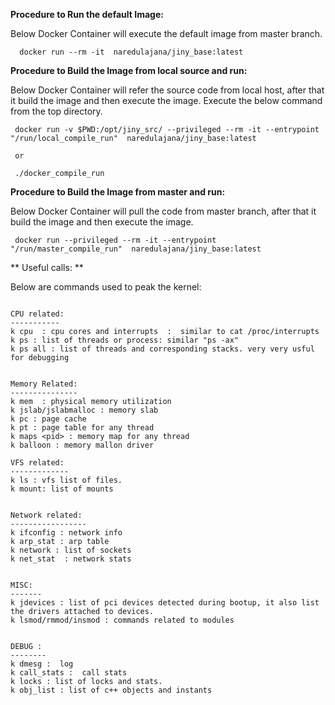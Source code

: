 

**Procedure to Run the default Image:**

Below Docker Container will execute the default image from master branch. 

```
  docker run --rm -it  naredulajana/jiny_base:latest
```

**Procedure to Build the Image from local source and run:**

Below Docker Container will refer the source code from  local host, after that it build the image and then execute the image. 
Execute the below command from the top directory.

```
 docker run -v $PWD:/opt/jiny_src/ --privileged --rm -it --entrypoint "/run/local_compile_run"  naredulajana/jiny_base:latest
 
 or
 
 ./docker_compile_run

```

**Procedure to Build the Image from master and run:**

Below Docker Container will pull the code from master branch, after that it build the image and then execute the image. 

```
 docker run --privileged --rm -it --entrypoint "/run/master_compile_run"  naredulajana/jiny_base:latest

```



** Useful calls: **

Below are commands used to peak the kernel:

```

CPU related:
-----------
k cpu  : cpu cores and interrupts  :  similar to cat /proc/interrupts
k ps : list of threads or process: similar "ps -ax"
k ps all : list of threads and corresponding stacks. very very usful for debugging


Memory Related:
---------------
k mem  : physical memory utilization 
k jslab/jslabmalloc : memory slab
k pc : page cache
k pt : page table for any thread
k maps <pid> : memory map for any thread
k balloon : memory mallon driver

VFS related:
-------------
k ls : vfs list of files.
k mount: list of mounts


Network related:
-----------------
k ifconfig : network info
k arp_stat : arp table
k network : list of sockets
k net_stat  : network stats


MISC:
-------
k jdevices : list of pci devices detected during bootup, it also list the drivers attached to devices.
k lsmod/rmmod/insmod : commands related to modules 


DEBUG :
--------
k dmesg :  log 
k call_stats :  call stats
k locks : list of locks and stats.
k obj_list : list of c++ objects and instants


```
